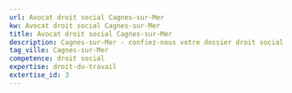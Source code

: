 ```yaml
---
url: Avocat droit social Cagnes-sur-Mer
kw: Avocat droit social Cagnes-sur-Mer
title: Avocat droit social Cagnes-sur-Mer
description: Cagnes-sur-Mer - confiez-nous votre dossier droit social
tag_ville: Cagnes-sur-Mer
competence: droit social
expertise: droit-du-travail
extertise_id: 3
---
```

